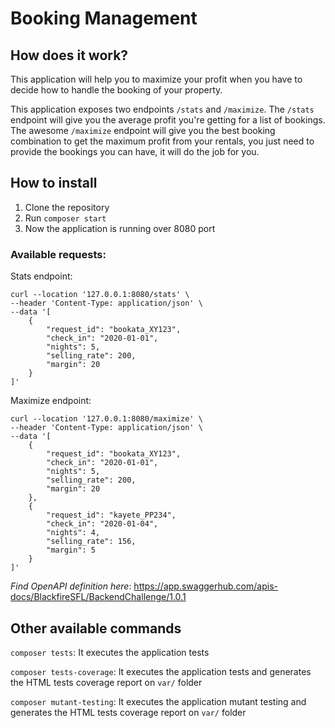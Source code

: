 # Booking Management
## How does it work?
This application will help you to maximize your profit when you have to decide how to handle the booking of your 
property.

This application exposes two endpoints ```/stats``` and ```/maximize```. The ```/stats``` endpoint will give you the 
average profit you're getting for a list of bookings. The awesome ```/maximize``` endpoint will 
give you the best booking combination to get the maximum profit from your rentals, you just need to provide the 
bookings you can have, it will do the job for you.

## How to install
1. Clone the repository
2. Run ```composer start```
3. Now the application is running over 8080 port

### Available requests:
Stats endpoint:
```
curl --location '127.0.0.1:8080/stats' \
--header 'Content-Type: application/json' \
--data '[
    {
        "request_id": "bookata_XY123",
        "check_in": "2020-01-01",
        "nights": 5,
        "selling_rate": 200,
        "margin": 20
    }
]'
```

Maximize endpoint:
```
curl --location '127.0.0.1:8080/maximize' \
--header 'Content-Type: application/json' \
--data '[
    {
        "request_id": "bookata_XY123",
        "check_in": "2020-01-01",
        "nights": 5,
        "selling_rate": 200,
        "margin": 20
    },
    {
        "request_id": "kayete_PP234",
        "check_in": "2020-01-04",
        "nights": 4,
        "selling_rate": 156,
        "margin": 5
    }
]'
```

*Find OpenAPI definition here*: https://app.swaggerhub.com/apis-docs/BlackfireSFL/BackendChallenge/1.0.1

## Other available commands
```composer tests```: It executes the application tests

```composer tests-coverage```: It executes the application tests and generates the HTML 
tests coverage report on ```var/``` folder

```composer mutant-testing```: It executes the application mutant testing and generates the HTML
tests coverage report on ```var/``` folder

